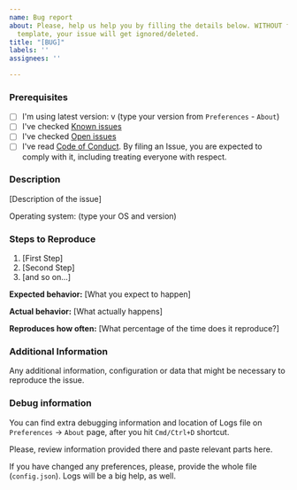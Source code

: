 ```yaml
---
name: Bug report
about: Please, help us help you by filling the details below. WITHOUT filling this
  template, your issue will get ignored/deleted.
title: "[BUG]"
labels: ''
assignees: ''

---
```


### Prerequisites

- [ ] I'm using latest version: v (type your version from `Preferences` -  `About`)
- [ ] I've checked [Known issues](https://github.com/hovancik/stretchly#known-issues)
- [ ] I've checked [Open issues](https://github.com/hovancik/stretchly/issues)
- [ ] I've read [Code of Conduct](https://github.com/hovancik/stretchly/blob/master/CODE_OF_CONDUCT.md). By filing an Issue, you are expected to comply with it, including treating everyone with respect.

### Description

[Description of the issue]

Operating system: (type your OS and version)

### Steps to Reproduce

1. [First Step]
2. [Second Step]
3. [and so on...]

**Expected behavior:** [What you expect to happen]

**Actual behavior:** [What actually happens]

**Reproduces how often:** [What percentage of the time does it reproduce?]

### Additional Information

Any additional information, configuration or data that might be necessary to reproduce the issue.

### Debug information

You can find extra debugging information and location of Logs file on `Preferences` -> `About` page, after you hit `Cmd/Ctrl+D` shortcut.

Please, review information provided there and paste relevant parts here.

If you have changed any preferences, please, provide the whole file (`config.json`).
Logs will be a big help, as well.
